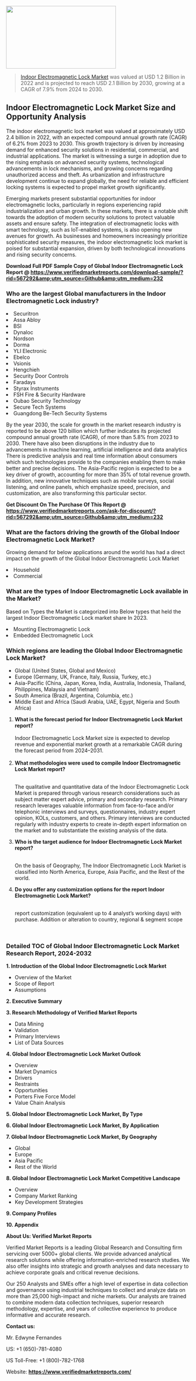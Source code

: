 <img src="https://ffe5etoiles.com/wp-content/uploads/2024/12/MST1-300x171.png" alt="" width="300" height="171" class="alignnone size-medium wp-image-20088" /><blockquote><p><p><a href="https://www.verifiedmarketreports.com/download-sample/?rid=567292&utm_source=Github&utm_medium=232" target="_blank">Indoor Electromagnetic Lock Market</a> was valued at USD 1.2 Billion in 2022 and is projected to reach USD 2.1 Billion by 2030, growing at a CAGR of 7.9% from 2024 to 2030.</p></blockquote><p><h2>Indoor Electromagnetic Lock Market Size and Opportunity Analysis</h2><p>The indoor electromagnetic lock market was valued at approximately USD 2.4 billion in 2022, with an expected compound annual growth rate (CAGR) of 6.2% from 2023 to 2030. This growth trajectory is driven by increasing demand for enhanced security solutions in residential, commercial, and industrial applications. The market is witnessing a surge in adoption due to the rising emphasis on advanced security systems, technological advancements in lock mechanisms, and growing concerns regarding unauthorized access and theft. As urbanization and infrastructure development continue to expand globally, the need for reliable and efficient locking systems is expected to propel market growth significantly.</p><p>Emerging markets present substantial opportunities for indoor electromagnetic locks, particularly in regions experiencing rapid industrialization and urban growth. In these markets, there is a notable shift towards the adoption of modern security solutions to protect valuable assets and ensure safety. The integration of electromagnetic locks with smart technology, such as IoT-enabled systems, is also opening new avenues for growth. As businesses and homeowners increasingly prioritize sophisticated security measures, the indoor electromagnetic lock market is poised for substantial expansion, driven by both technological innovations and rising security concerns.</p></p><p class=""><strong>Download Full PDF Sample Copy of Global Indoor Electromagnetic Lock Report @ <a href="https://www.verifiedmarketreports.com/download-sample/?rid=567292&amp;utm_source=Github&amp;utm_medium=232" target="_blank">https://www.verifiedmarketreports.com/download-sample/?rid=567292&amp;utm_source=Github&amp;utm_medium=232</a></strong></p><h3 id="" class="">Who are the largest Global manufacturers in the Indoor Electromagnetic Lock industry?</h3><p><li>Securitron</li><li> Assa Abloy</li><li> BSI</li><li> Dynaloc</li><li> Nordson</li><li> Dorma</li><li> YLI Electronic</li><li> Ebelco</li><li> Vsionis</li><li> Hengchieh</li><li> Security Door Controls</li><li> Faradays</li><li> Styrax Instruments</li><li> FSH Fire & Security Hardware</li><li> Oubao Security Technology</li><li> Secure Tech Systems</li><li> Guangdong Be-Tech Security Systems</li></p><div class=""><div class="" dir="" data-message-author-role="" data-message-id="" data-message-model-slug=""><div class=""><div class=""><div class=""><div class="" dir="" data-message-author-role="" data-message-id="" data-message-model-slug=""><div class=""><div class=""><p>By the year 2030, the scale for growth in the market research industry is reported to be above 120 billion which further indicates its projected compound annual growth rate (CAGR), of more than 5.8% from 2023 to 2030. There have also been disruptions in the industry due to advancements in machine learning, artificial intelligence and data analytics There is predictive analysis and real time information about consumers which such technologies provide to the companies enabling them to make better and precise decisions. The Asia-Pacific region is expected to be a key driver of growth, accounting for more than 35% of total revenue growth. In addition, new innovative techniques such as mobile surveys, social listening, and online panels, which emphasize speed, precision, and customization, are also transforming this particular sector.</p><p><strong>Get Discount On The Purchase Of This Report @&nbsp; <a href="https://www.verifiedmarketreports.com/ask-for-discount/?rid=567292&amp;utm_source=Github&amp;utm_medium=232" target="_blank">https://www.verifiedmarketreports.com/ask-for-discount/?rid=567292&amp;utm_source=Github&amp;utm_medium=232</a></strong></p></div></div></div></div></div></div></div></div><h3 id="" class="">What are the factors driving the growth of the Global Indoor Electromagnetic Lock Market?</h3><p id="" class="">Growing demand for below applications around the world has had a direct impact on the growth of the Global Indoor Electromagnetic Lock Market</p><p id="" class=""><li>Household</li><li> Commercial</li></p><h3 id="" class="">What are the types of Indoor Electromagnetic Lock available in the Market?</h3><p id="" class="">Based on Types the Market is categorized into Below types that held the largest Indoor Electromagnetic Lock market share In 2023.</p><p id="" class=""><li>Mounting Electromagnetic Lock</li><li> Embedded Electromagnetic Lock</li></p><h3 id="" class="">Which regions are leading the Global Indoor Electromagnetic Lock Market?</h3><ul><li>Global (United States, Global and Mexico)</li><li>Europe (Germany, UK, France, Italy, Russia, Turkey, etc.)</li><li>Asia-Pacific (China, Japan, Korea, India, Australia, Indonesia, Thailand, Philippines, Malaysia and Vietnam)</li><li>South America (Brazil, Argentina, Columbia, etc.)</li><li>Middle East and Africa (Saudi Arabia, UAE, Egypt, Nigeria and South Africa)</li></ul><p><ol><li><strong>What is the forecast period for Indoor Electromagnetic Lock Market report?<br /></strong><br /><span data-sheets-root="1" data-sheets-value="{&quot;1&quot;:2,&quot;2&quot;:&quot;XXXX size is expected to develop revenue and exponential market growth at a remarkable CAGR during the forecast period from 2024&ndash;2030.&quot;}" data-sheets-userformat="{&quot;2&quot;:12674,&quot;4&quot;:{&quot;1&quot;:2,&quot;2&quot;:16776960},&quot;10&quot;:2,&quot;11&quot;:0,&quot;15&quot;:&quot;Arial&quot;,&quot;16&quot;:12}">Indoor Electromagnetic Lock Market size is expected to develop revenue and exponential market growth at a remarkable CAGR during the forecast period from 2024&ndash;2031.</span><br /><br /></li><li><strong>What methodologies were used to compile Indoor Electromagnetic Lock Market report?<br /><br /></strong><p>The qualitative and quantitative data of the&nbsp;Indoor Electromagnetic Lock Market is prepared through various research considerations such as subject matter expert advice, primary and secondary research. Primary research leverages valuable information from face-to-face and/or telephonic interviews and surveys, questionnaires, industry expert opinion, KOLs, customers, and others. Primary interviews are conducted regularly with industry experts to create in-depth expert information on the market and to substantiate the existing analysis of the data.&nbsp;</p></li><li><strong>Who is the target audience for Indoor Electromagnetic Lock Market report?<br /><br /></strong><p>On the basis of Geography, The&nbsp;Indoor Electromagnetic Lock Market is classified into North America, Europe, Asia Pacific, and the Rest of the world.</p></li><li><strong>Do you offer any customization options for the report Indoor Electromagnetic Lock Market?<br /><br /></strong><p>report customization (equivalent up to 4 analyst&rsquo;s working days) with purchase. Addition or alteration to country, regional &amp; segment scope</p><p>&nbsp;</p></li></ol></p><h3 id="" class="">Detailed TOC of Global Indoor Electromagnetic Lock Market Research Report, 2024-2032</h3><p id="" class=""><strong>1. Introduction of the Global Indoor Electromagnetic Lock Market</strong></p><ul><li>Overview of the Market</li><li>Scope of Report</li><li>Assumptions</li></ul><p id="" class=""><strong>2. Executive Summary</strong></p><p id="" class=""><strong>3. Research Methodology of&nbsp;Verified Market Reports</strong></p><ul><li>Data Mining</li><li>Validation</li><li>Primary Interviews</li><li>List of Data Sources</li></ul><p id="" class=""><strong>4. Global Indoor Electromagnetic Lock Market Outlook</strong></p><ul><li>Overview</li><li>Market Dynamics</li><li>Drivers</li><li>Restraints</li><li>Opportunities</li><li>Porters Five Force Model</li><li>Value Chain Analysis</li></ul><p id="" class=""><strong>5. Global Indoor Electromagnetic Lock Market, By&nbsp;Type</strong></p><p id="" class=""><strong>6. Global Indoor Electromagnetic Lock Market, By Application</strong></p><p id="" class=""><strong>7. Global Indoor Electromagnetic Lock Market, By Geography</strong></p><ul><li>Global</li><li>Europe</li><li>Asia Pacific</li><li>Rest of the World</li></ul><p id="" class=""><strong>8. Global Indoor Electromagnetic Lock Market Competitive Landscape</strong></p><ul><li>Overview</li><li>Company Market Ranking</li><li>Key Development Strategies</li></ul><p id="" class=""><strong>9. Company Profiles</strong></p><p id="" class=""><strong>10. Appendix</strong></p><p id="" class=""><strong>About Us: Verified Market Reports</strong></p><p id="" class="">Verified Market Reports is a leading Global Research and Consulting firm servicing over 5000+ global clients. We provide advanced analytical research solutions while offering information-enriched research studies. We also offer insights into strategic and growth analyses and data necessary to achieve corporate goals and critical revenue decisions.</p><p id="" class="">Our 250 Analysts and SMEs offer a high level of expertise in data collection and governance using industrial techniques to collect and analyze data on more than 25,000 high-impact and niche markets. Our analysts are trained to combine modern data collection techniques, superior research methodology, expertise, and years of collective experience to produce informative and accurate research.</p><p id="" class=""><strong>Contact us:</strong></p><p id="" class="">Mr. Edwyne Fernandes</p><p id="" class="">US: +1 (650)-781-4080</p><p id="" class="">US Toll-Free: +1 (800)-782-1768</p><p id="" class="">Website: <a target="" data-test-app-aware-link=""><strong>https://www.verifiedmarketreports.com/</strong></a></p>
